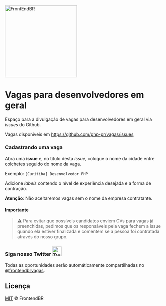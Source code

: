 <img src="https://avatars0.githubusercontent.com/u/6100493?v=3&s=200.jpg" alt="FrontEndBR" width="230" />

# Vagas para desenvolvedores em geral

Espaço para a divulgação de vagas para desenvolvedores em geral via _issues_ do Github.

Vagas disponíveis em https://github.com/php-pr/vagas/issues

### Cadastrando uma vaga

Abra uma **issue** e, no titulo desta _issue_, coloque o nome da cidade entre colchetes seguido do nome da vaga.

Exemplo: `[Curitiba] Desenvolvedor PHP`

Adicione _labels_ contendo o nível de experiência desejada e a forma de contração.

**Atenção**: Não aceitaremos vagas sem o nome da empresa contratante.

#### Importante

> :warning: Para evitar que possíveis candidatos enviem CVs para vagas já preenchidas, pedimos que os responsáveis pela vaga fechem a issue quando ela estiver finalizada e comentem se a pessoa foi contratada através do nosso grupo.

### Siga nosso Twitter <img src="https://cloud.githubusercontent.com/assets/3603793/18564664/f0a4eb36-7b62-11e6-83f8-4eaebee644b0.png" alt="Twitter" width="30" />

Todas as oportunidades serão automáticamente compartilhadas no [@frontendbrvagas](https://twitter.com/frontendbrvagas).
 
## Licença

[MIT](LICENSE.md) &copy; FrontendBR
